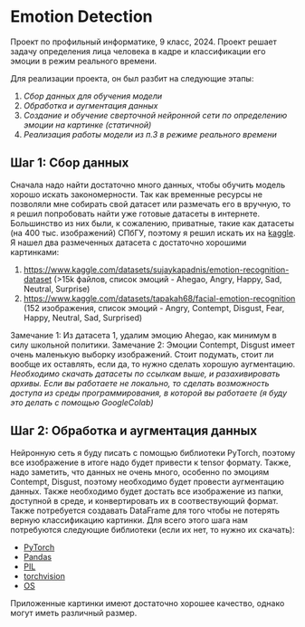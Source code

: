 # Emotion Detection 
Проект по профильный информатике, 9 класс, 2024.
Проект решает задачу определения лица человека в кадре и классификации его эмоции в режим реального времени.

Для реализации проекта, он был разбит на следующие этапы:
  1. *Сбор данных для обучения модели*
  2. *Обработка и аугментация данных*
  3. *Создание и обучение сверточной нейронной сети по определению эмоции на картинке (статичной)*
  4. *Реализация работы модели из п.3 в режиме реального времени*

## Шаг 1: Сбор данных
Сначала надо найти достаточно много данных, чтобы обучить модель хорошо искать закономерности. Так как временные ресурсы не позволяли мне собирать свой датасет или размечать его в вручную, то я решил попробовать найти уже готовые датасеты в интернете.
Большинство из них были, к сожалению, приватные, такие как датасеты (на 400 тыс. изображений) СПбГУ, поэтому я решил искать их на [kaggle](https://www.kaggle.com/). Я нашел два размеченных датасета с достаточно хорошими картинками:
  1. https://www.kaggle.com/datasets/sujaykapadnis/emotion-recognition-dataset (>15k файлов, список эмоций - Ahegao, Angry, Happy, Sad, Neutral, Surprise)
  2. https://www.kaggle.com/datasets/tapakah68/facial-emotion-recognition (152 изображения, список эмоций - Angry, Contempt, Disgust, Fear, Happy, Neutral, Sad, Surprised)

Замечание 1: Из датасета 1, удалим эмоцию Ahegao, как минимум в силу школьной политики.
Замечание 2: Эмоции Contempt, Disgust имеет очень маленькую выборку изображений. Стоит подумать, стоит ли вообще их оставлять, если да, то нужно сделать хорошую аугментацию.
*Необходимо скачать датасеты по ссылкам выше, и разахивировать архивы. Если вы работаете не локально, то сделать возможность доступа из среды программирования, в которой вы работаете (я буду это делать с помощью GoogleColab)*

## Шаг 2: Обработка и аугментация данных
Нейронную сеть я буду писать с помощью библиотеки PyTorch, поэтому все изображение в итоге надо будет привести к tensor формату. Также, надо заметить, что данных не очень много, особенно по эмоциям Contempt, Disgust, поэтому необходимо будет провести аугментацию данных. Также необходимо будет достать все изображение из папки, доступной в среде, и конвертировать их в соотвествующий формат. Также потребуется создавать DataFrame для того чтобы не потерять верную классификацию картинки. Для всего этого шага нам потребуются следующие библиотеки (если их нет, то нужно их скачать):
  - [PyTorch](https://pytorch.org/)
  - [Pandas](https://pandas.pydata.org/)
  - [PIL](https://python-pillow.org/)
  - [torchvision](https://pytorch.org/vision/stable/index.html)
  - [OS](https://docs.python.org/3/library/os.html)


Приложенные картинки имеют достаточно хорошее качество, однако могут иметь различный размер.


